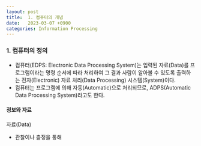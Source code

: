 ```yaml
---
layout: post
title:  1. 컴퓨터의 개념
date:   2023-03-07 +0900
categories: Information Processing 
---
```


### 1. 컴퓨터의 정의

* 컴퓨터(EDPS: Electronic Data Processing System)는 입력된 자료(Data)를 프로그램이라는 명령 순서에 따라 처리하여 그 결과 사람이 알아볼 수  있도록 출력하는  전자(Electronic) 자료 처리(Data Processing) 시스템(System)이다.
* 컴퓨터는 프로그램에 의해 자동(Automatic)으로 처리되므로, ADPS(Automatic Data Processing System)라고도 한다.

#### 정보와 자료
자료(Data)
* 관찰이나 츧정을 통해 




